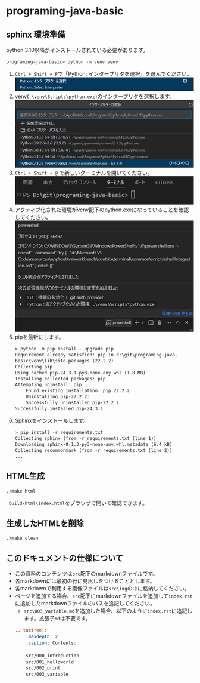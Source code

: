 ﻿# programing-java-basic

## sphinx 環境準備

python 3.10以降がインストールされている必要があります。

```console
programing-java-basic> python -m venv venv
```

1. `Ctrl + Shift + P`で「Python: インタープリタを選択」を選んでください。
    ![](./img/SelectInterpreter.png)
1. venv(`.\venv\Scripts\python.exe`)のインタープリタを選択します。
    ![](./img/SelectVenv.png)
1. `Ctrl + Shift + @` で新しいターミナルを開いてください。
    ![](./img/OpenTerminal.png)
1. アクティブ化された環境がvenv配下のpython.exeになっていることを確認してください。
    ![](./img/ConfirmVenv.png)
1. pipを最新にします。
    ```console
    > python -m pip install --upgrade pip
    Requirement already satisfied: pip in d:\git\programing-java-basic\venv\lib\site-packages (22.2.2)
    Collecting pip
    Using cached pip-24.3.1-py3-none-any.whl (1.8 MB)
    Installing collected packages: pip
    Attempting uninstall: pip
        Found existing installation: pip 22.2.2
        Uninstalling pip-22.2.2:
        Successfully uninstalled pip-22.2.2
    Successfully installed pip-24.3.1
    ```
1. Sphinxをインストールします。
    ```console
    > pip install -r requirements.txt
    Collecting sphinx (from -r requirements.txt (line 1))
    Downloading sphinx-8.1.3-py3-none-any.whl.metadata (6.4 kB)
    Collecting recommonmark (from -r requirements.txt (line 2))
    ...
    ```

## HTML生成

```console
./make html
```

`_build\html\index.html`をブラウザで開いて確認できます。

## 生成したHTMLを削除

```console
./make clean
```

## このドキュメントの仕様について

- この資料のコンテンツは`src`配下のmarkdownファイルです。
- 各markdownには最初の行に見出しをつけることとします。
- 各markdownで利用する画像ファイルは`src\img`の中に格納してください。
- ページを追加する場合、`src`配下にmarkdownファイルを追加して`index.rst`に追加したmarkdownファイルのパスを追記してください。
    - `src\003_variable.md`を追加した場合、以下のように`index.rst`に追記します。拡張子`md`は不要です。
    ```rst
    .. toctree::
        :maxdepth: 2
        :caption: Contents:

        src/000_introduction
        src/001_helloworld
        src/002_print
        src/003_variable
    ```
